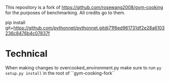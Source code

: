 This repository is a fork of https://github.com/rosewang2008/gym-cooking for the purposes of benchmarking. All credits go to them.

pip install git+https://github.com/pythonnet/pythonnet.git@71f6ed961731df2e28a6103236c8476b4c07837f

# Technical
When making changes to overcooked_environment.py make sure to run ``py setup.py install`` in the root of ``gym-cooking-fork´´
